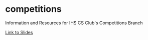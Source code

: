 # competitions
Information and Resources for IHS CS Club's Competitions Branch

[Link to Slides](https://drive.google.com/drive/folders/1Ka2Hcqmek8eC-Xsws-dY97bGdCgdcIOq?usp=sharing_blank)

